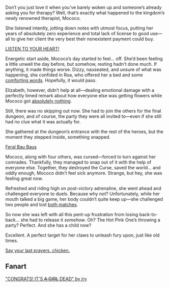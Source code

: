 Don’t you just love it when you’ve barely woken up and someone’s already asking you for therapy? Well, that’s exactly what happened to the kingdom’s newly renowned therapist, Mococo.

She listened intently, jotting down notes with utmost focus, putting her years of absolutely zero experience and total lack of license to good use—all to give her client the very best their nonexistent payment could buy.

[LISTEN TO YOUR HEART!](#embed:https://www.youtube.com/live/AxQVdUrmVZU?si=u2J66__7bFgQTo-C&t=357)

Energetic start aside, Mococo’s day started to feel... off. She’d been feeling a little unwell the day before, but somehow, resting hadn’t done much. If anything, it made things worse. Dizzy, nauseated, and unsure of what was happening, she confided in Roa, who offered her a bed and some [comforting words](https://www.youtube.com/live/AxQVdUrmVZU?si=yPqtSKek3669499D&t=875). Hopefully, it would pass.

Elizabeth, however, didn’t help at all—dealing emotional damage with a perfectly timed remark about how everyone else was getting flowers while Mococo got [absolutely nothing](https://www.youtube.com/live/AxQVdUrmVZU?si=kWwjl2iiHwWWZCCd&t=3394).

Still, there was no skipping out now. She had to join the others for the final dungeon, and of course, the party they were all invited to—even if she still had no clue what it was actually for.

She gathered at the dungeon’s entrance with the rest of the heroes, but the moment they stepped inside, something snapped.

[Feral Bau Baus](#embed:https://www.youtube.com/live/AxQVdUrmVZU?si=--yBq_oBXFgsl_MT&t=5272)

Mococo, along with four others, was cursed—forced to turn against her comrades. Thankfully, they managed to snap out of it with the help of everyone else. Together, they destroyed the Curse, saved the world... and oddly enough, Mococo didn’t feel sick anymore. Strange, but hey, she was feeling great now.

Refreshed and riding high on post-victory adrenaline, she went ahead and challenged everyone to duels. Because why not? Unfortunately, while her mouth talked a big game, her body couldn’t quite keep up—she challenged two people and lost [both matches](https://www.youtube.com/live/AxQVdUrmVZU?si=brpDCiHHjSM7FCf5&t=7451).

So now she was left with all this pent-up frustration from losing back-to-back... she had to release it _somehow_. Oh? The Hot Pink One’s throwing a party? Perfect. And she has a child now?

Excellent. A perfect target for her claws to unleash fury upon, just like old times.

[Say your last prayers, chicken.](#embed:https://www.youtube.com/live/AxQVdUrmVZU?si=S5vlYTWNDv68hc5A&t=8949)

## Fanart

["CONGRATS! IT'S ~~A GIRL~~ DEAD" by iry](https://x.com/iryry_a/status/1921139006986678434)
